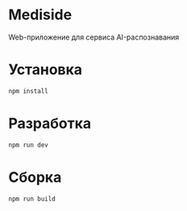# Mediside

Web-приложение для сервиса AI-распознавания

# Установка

```bash
npm install
```

# Разработка

```bash
npm run dev
```

# Сборка

```bash
npm run build
```